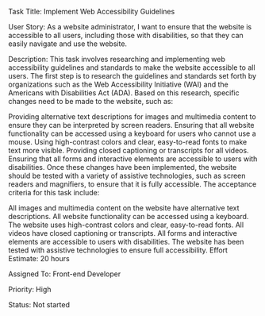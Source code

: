 Task Title: Implement Web Accessibility Guidelines

User Story: As a website administrator, I want to ensure that the website is accessible to all users, including those with disabilities, so that they can easily navigate and use the website.

Description: This task involves researching and implementing web accessibility guidelines and standards to make the website accessible to all users. The first step is to research the guidelines and standards set forth by organizations such as the Web Accessibility Initiative (WAI) and the Americans with Disabilities Act (ADA). Based on this research, specific changes need to be made to the website, such as:

Providing alternative text descriptions for images and multimedia content to ensure they can be interpreted by screen readers.
Ensuring that all website functionality can be accessed using a keyboard for users who cannot use a mouse.
Using high-contrast colors and clear, easy-to-read fonts to make text more visible.
Providing closed captioning or transcripts for all videos.
Ensuring that all forms and interactive elements are accessible to users with disabilities.
Once these changes have been implemented, the website should be tested with a variety of assistive technologies, such as screen readers and magnifiers, to ensure that it is fully accessible. The acceptance criteria for this task include:

All images and multimedia content on the website have alternative text descriptions.
All website functionality can be accessed using a keyboard.
The website uses high-contrast colors and clear, easy-to-read fonts.
All videos have closed captioning or transcripts.
All forms and interactive elements are accessible to users with disabilities.
The website has been tested with assistive technologies to ensure full accessibility.
Effort Estimate: 20 hours

Assigned To: Front-end Developer

Priority: High

Status: Not started